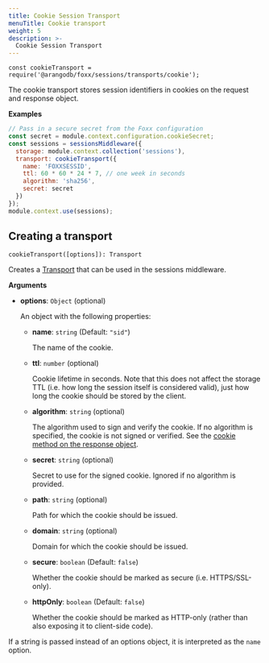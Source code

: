 ```yaml
---
title: Cookie Session Transport
menuTitle: Cookie transport
weight: 5
description: >-
  Cookie Session Transport
---
```

`const cookieTransport = require('@arangodb/foxx/sessions/transports/cookie');`

The cookie transport stores session identifiers in cookies on the request and
response object.

**Examples**

```js
// Pass in a secure secret from the Foxx configuration
const secret = module.context.configuration.cookieSecret;
const sessions = sessionsMiddleware({
  storage: module.context.collection('sessions'),
  transport: cookieTransport({
    name: 'FOXXSESSID',
    ttl: 60 * 60 * 24 * 7, // one week in seconds
    algorithm: 'sha256',
    secret: secret
  })
});
module.context.use(sessions);
```

## Creating a transport

`cookieTransport([options]): Transport`

Creates a [Transport](_index.md) that can be used in the sessions middleware.

**Arguments**

* **options**: `Object` (optional)

  An object with the following properties:

  * **name**: `string` (Default: `"sid"`)

    The name of the cookie.

  * **ttl**: `number` (optional)

    Cookie lifetime in seconds. Note that this does not affect the storage TTL
    (i.e. how long the session itself is considered valid), just how long the
    cookie should be stored by the client.

  * **algorithm**: `string` (optional)

    The algorithm used to sign and verify the cookie. If no algorithm is
    specified, the cookie is not signed or verified.
    See the [cookie method on the response object](../../routers/response.md).

  * **secret**: `string` (optional)

    Secret to use for the signed cookie. Ignored if no algorithm is provided.

  * **path**: `string` (optional)

    Path for which the cookie should be issued.

  * **domain**: `string` (optional)

    Domain for which the cookie should be issued.

  * **secure**: `boolean` (Default: `false`)

    Whether the cookie should be marked as secure (i.e. HTTPS/SSL-only).

  * **httpOnly**: `boolean` (Default: `false`)

    Whether the cookie should be marked as HTTP-only (rather than also
    exposing it to client-side code).

If a string is passed instead of an options object, it is interpreted
as the `name` option.
